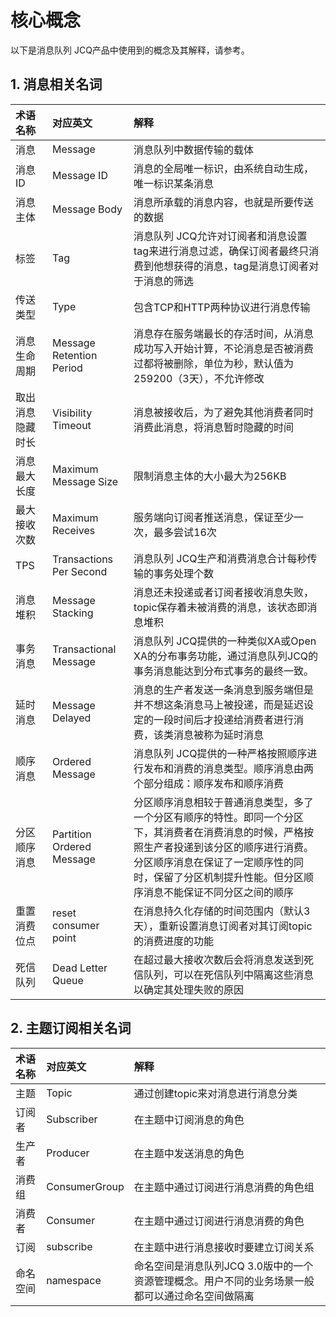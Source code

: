 # 核心概念
以下是消息队列 JCQ产品中使用到的概念及其解释，请参考。
## 1. 消息相关名词 
| 术语名称 | 对应英文 | 解释 |
| :- | :- | :- |
| 消息 | Message | 消息队列中数据传输的载体 |
| 消息ID | Message ID | 消息的全局唯一标识，由系统自动生成，唯一标识某条消息 |
| 消息主体 | Message Body | 消息所承载的消息内容，也就是所要传送的数据 |
| 标签 | Tag | 消息队列 JCQ允许对订阅者和消息设置tag来进行消息过滤，确保订阅者最终只消费到他想获得的消息，tag是消息订阅者对于消息的筛选 |
| 传送类型 | Type | 包含TCP和HTTP两种协议进行消息传输 |
| 消息生命周期 |Message Retention Period | 消息存在服务端最长的存活时间，从消息成功写入开始计算，不论消息是否被消费过都将被删除，单位为秒，默认值为259200（3天），不允许修改 |
| 取出消息隐藏时长 | Visibility Timeout | 消息被接收后，为了避免其他消费者同时消费此消息，将消息暂时隐藏的时间 |
| 消息最大长度 | Maximum Message Size | 限制消息主体的大小最大为256KB |
| 最大接收次数 | Maximum Receives | 服务端向订阅者推送消息，保证至少一次，最多尝试16次 |
| TPS |  Transactions Per Second | 消息队列 JCQ生产和消费消息合计每秒传输的事务处理个数 |
| 消息堆积 | Message Stacking | 消息还未投递或者订阅者接收消息失败，topic保存着未被消费的消息，该状态即消息堆积 |
| 事务消息 | Transactional Message | 消息队列 JCQ提供的一种类似XA或Open XA的分布事务功能，通过消息队列JCQ的事务消息能达到分布式事务的最终一致。 |
| 延时消息 | Message Delayed | 消息的生产者发送一条消息到服务端但是并不想这条消息马上被投递，而是延迟设定的一段时间后才投递给消费者进行消费，该类消息被称为延时消息 |
| 顺序消息 | Ordered Message | 消息队列 JCQ提供的一种严格按照顺序进行发布和消费的消息类型。顺序消息由两个部分组成：顺序发布和顺序消费 |
| 分区顺序消息 | Partition Ordered Message | 分区顺序消息相较于普通消息类型，多了一个分区有顺序的特性。即同一个分区下，其消费者在消费消息的时候，严格按照生产者投递到该分区的顺序进行消费。分区顺序消息在保证了一定顺序性的同时，保留了分区机制提升性能。但分区顺序消息不能保证不同分区之间的顺序 |
| 重置消费位点 | reset consumer point | 在消息持久化存储的时间范围内（默认3天），重新设置消息订阅者对其订阅topic的消费进度的功能 |
| 死信队列 | Dead Letter Queue | 在超过最大接收次数后会将消息发送到死信队列，可以在死信队列中隔离这些消息以确定其处理失败的原因 |

## 2. 主题订阅相关名词 
| 术语名称 | 对应英文 | 解释 |
| :- | :- | :- |
| 主题 | Topic | 通过创建topic来对消息进行消息分类 |
| 订阅者 | Subscriber | 在主题中订阅消息的角色 |
| 生产者 | Producer | 在主题中发送消息的角色 |
| 消费组 | ConsumerGroup | 在主题中通过订阅进行消息消费的角色组 |
| 消费者 | Consumer | 在主题中通过订阅进行消息消费的角色 |
| 订阅 | subscribe | 在主题中进行消息接收时要建立订阅关系 |
| 命名空间 | namespace | 命名空间是消息队列JCQ 3.0版中的一个资源管理概念。用户不同的业务场景一般都可以通过命名空间做隔离 |




